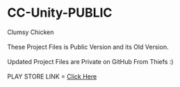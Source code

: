 # CC-Unity-PUBLIC
Clumsy Chicken</br>
</br>
These Project Files is Public Version and its Old Version. </br>
</br>
Updated Project Files are Private on GitHub From Thiefs  :) </br>
</br>
PLAY STORE LINK = <a href="https://play.google.com/store/apps/details?id=com.hk7020.clumsychicken">Click Here</a>
